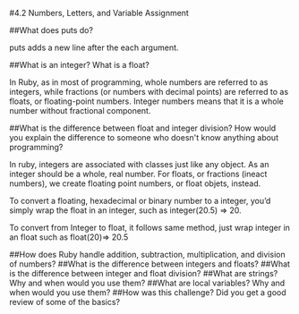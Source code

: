 #4.2 Numbers, Letters, and Variable Assignment

##What does puts do?

puts adds a new line after the each argument.

##What is an integer? What is a float?

In Ruby, as in most of programming, whole numbers are referred to as integers, while fractions (or numbers with decimal points) are referred to as floats, or floating-point numbers. Integer numbers means that it is a whole number without fractional component.

##What is the difference between float and integer division? How would you explain the difference to someone who doesn't know anything about programming?

In ruby, integers are associated with classes just like any object. As an integer should be a whole, real number. For floats, or fractions (ineact numbers), we create floating point numbers, or float objets, instead.

To convert a floating, hexadecimal or binary number to a integer, you’d simply wrap the float in an integer, such as integer(20.5) => 20.

To convert from Integer to float, it follows same method, just wrap integer in an float such as        float(20)=> 20.5

##How does Ruby handle addition, subtraction, multiplication, and division of numbers?
##What is the difference between integers and floats?
##What is the difference between integer and float division?
##What are strings? Why and when would you use them?
##What are local variables? Why and when would you use them?
##How was this challenge? Did you get a good review of some of the basics?
